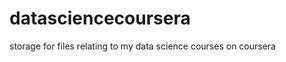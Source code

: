datasciencecoursera
===================

storage for files relating to my data science courses on coursera
